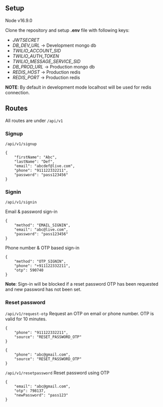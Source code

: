 ## Setup

Node v16.9.0

Clone the repository and setup **.env** file with following keys:

- *JWTSECRET*
- *DB_DEV_URL* -> Development mongo db
- *TWILIO_ACCOUNT_SID*
- *TWILIO_AUTH_TOKEN*
- *TWILIO_MESSAGE_SERVICE_SID*
- *DB_PROD_URL* -> Production mongo db
- *REDIS_HOST* -> Production redis
- *REDIS_PORT* -> Production redis

**NOTE**: By default in development mode localhost will be used for redis connection.

## Routes

All routes are under `/api/v1`

### Signup

`/api/v1/signup`
```
{
    "firstName": "Abc",
    "lastName": "Def",
    "email": "abcdef@live.com",
    "phone": "911122332211",
    "password": "pass123456"
}
```

### Signin

`/api/v1/signin`

Email & password sign-in
```
{
    "method": "EMAIL_SIGNIN",
    "email": "abc@live.com",
    "password": "pass123456"
}
```

Phone number & OTP based sign-in
```
{
    "method": "OTP_SIGNIN",
    "phone": "+911122332211",
    "otp": 590740
}
```

**Note**: Sign-in will be blocked if a reset password OTP has been requested and new password has not been set.

### Reset password

`/api/v1/request-otp`
Request an OTP on email or phone number. OTP is valid for 10 minutes.
```
{
    "phone": "911122332211",
    "source": "RESET_PASSWORD_OTP"
}
```
```
{
    "phone": "abc@gmail.com",
    "source": "RESET_PASSWORD_OTP"
}
```

`/api/v1/resetpassword`
Reset password using OTP
```
{
    "email": "abc@gmail.com",
    "otp": 798137,
    "newPassword": "pass123"
}
```

